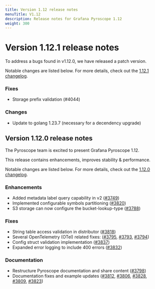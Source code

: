```yaml
---
title: Version 1.12 release notes
menuTitle: V1.12
description: Release notes for Grafana Pyroscope 1.12
weight: 300
---
```


# Version 1.12.1 release notes

To address a bugs found in v1.12.0, we have released a patch version.

Notable changes are listed below. For more details, check out the [1.12.1 changelog](https://github.com/grafana/pyroscope/compare/v1.12.0...v1.12.1).

### Fixes
* Storage prefix validation (#4044)

### Changes
* Update to golang 1.23.7 (necessary for a decendency upgrade)

## Version 1.12.0 release notes

The Pyroscope team is excited to present Grafana Pyroscope 1.12.

This release contains enhancements, improves stability & performance.

Notable changes are listed below. For more details, check out the [1.12.0 changelog](https://github.com/grafana/pyroscope/compare/v1.11.0...v1.12.0).

### Enhancements

* Added metadata label query capability in v2 ([#3749](https://github.com/grafana/pyroscope/pull/3749))
* Implemented configurable symbols partitioning ([#3820](https://github.com/grafana/pyroscope/pull/3820))
* S3 storage can now configure the  bucket-lookup-type ([#3788](https://github.com/grafana/pyroscope/pull/3788))

### Fixes
* String table access validation in distributor ([#3818](https://github.com/grafana/pyroscope/pull/3818))
* Several OpenTelemetry (OTel) related fixes: ([#3795](https://github.com/grafana/pyroscope/pull/3795), [#3793](https://github.com/grafana/pyroscope/pull/3793), [#3794](https://github.com/grafana/pyroscope/pull/3794))
* Config struct validation implementation ([#3837](https://github.com/grafana/pyroscope/pull/3837))
* Expanded error logging to include 400 errors ([#3832](https://github.com/grafana/pyroscope/pull/3832))

### Documentation
* Restructure Pyroscope documentation and share content ([#3798](https://github.com/grafana/pyroscope/pull/3798))
* Documentation fixes and example updates ([#3812](https://github.com/grafana/pyroscope/pull/3812), [#3806](https://github.com/grafana/pyroscope/pull/3806), [#3828](https://github.com/grafana/pyroscope/pull/3828), [#3809](https://github.com/grafana/pyroscope/pull/3809), [#3823](https://github.com/grafana/pyroscope/pull/3823))
